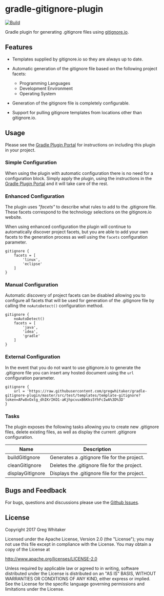 # gradle-gitignore-plugin
[![Build](https://github.com/gregwhitaker/gradle-gitignore/actions/workflows/gradle-build.yml/badge.svg)](https://github.com/gregwhitaker/gradle-gitignore/actions/workflows/gradle-build.yml)

Gradle plugin for generating .gitignore files using [gitignore.io](http://gitignore.io).

## Features
* Templates supplied by gitignore.io so they are always up to date.

* Automatic generation of the gitignore file based on the following project facets:
    * Programming Languages
    * Development Environment
    * Operating System
        
* Generation of the gitignore file is completely configurable.

* Support for pulling gitignore templates from locations other than gitignore.io.

## Usage
Please see the [Gradle Plugin Portal](https://plugins.gradle.org/plugin/com.github.gregwhitaker.gitignore) for instructions on including this plugin in your project.

### Simple Configuration
When using the plugin with automatic configuration there is no need for a configuration block.  Simply apply 
the plugin, using the instructions in the [Gradle Plugin Portal](https://plugins.gradle.org/plugin/com.github.gregwhitaker.gitignore) and it will take care of the rest.

### Enhanced Configuration
The plugin uses *"facets"* to describe what rules to add to the .gitignore file.  These facets correspond to the technology 
selections on the gitignore.io website.

When using enhanced configuration the plugin will continue to automatically discover project facets, but you are able to add 
your own facets to the generation process as well using the `facets` configuration parameter.

```$groovy
gitignore {
    facets = [
        'linux',
        'eclipse'
    ]
}   
```

### Manual Configuration
Automatic discovery of project facets can be disabled allowing you to configure all facets that will be used for generation 
of the .gitignore file by calling the `noAutoDetect()` configuration method.

```$groovy
gitignore {
    noAutoDetect()
    facets = [
        'java',
        'idea',
        'gradle'
    ]
}   
```

### External Configuration
In the event that you do not want to use gitignore.io to generate the .gitignore file you can insert any hosted document 
using the `url` configuration parameter.

```$groovy
gitignore {
    url = 'https://raw.githubusercontent.com/gregwhitaker/gradle-gitignore-plugin/master/src/test/templates/template-gitignore?token=AFw8vOxtg_dhIKrIKO1-aKjhpcvuxB6Kks5YhFcIwA%3D%3D'
}   

```

### Tasks
The plugin exposes the following tasks allowing you to create new .gitignore files, delete existing files, as well as display
the current .gitignore configuration.

Name             | Description
-----------------|-----------------------------------------
buildGitIgnore   | Generates a .gitignore file for the project. 
cleanGitIgnore   | Deletes the .gitignore file for the project.
displayGitIgnore | Displays the .gitignore file for the project.


## Bugs and Feedback

For bugs, questions and discussions please use the [Github Issues](https://github.com/gregwhitaker/gradle-gitignore-plugin/issues).

## License
Copyright 2017 Greg Whitaker

Licensed under the Apache License, Version 2.0 (the "License"); you may not use this file except in compliance with the License. You may obtain a copy of the License at

http://www.apache.org/licenses/LICENSE-2.0

Unless required by applicable law or agreed to in writing, software distributed under the License is distributed on an "AS IS" BASIS, WITHOUT WARRANTIES OR CONDITIONS OF ANY KIND, either express or implied. See the License for the specific language governing permissions and limitations under the License.
